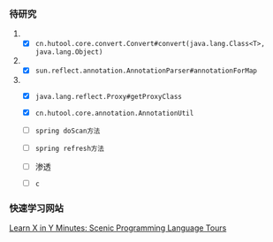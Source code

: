 ### 待研究
1. - [x] `cn.hutool.core.convert.Convert#convert(java.lang.Class<T>, java.lang.Object)`

2. - [x] `sun.reflect.annotation.AnnotationParser#annotationForMap`

3. - [x] `java.lang.reflect.Proxy#getProxyClass`
   - [x] `cn.hutool.core.annotation.AnnotationUtil`
   - [ ] `spring doScan方法`
   - [ ] `spring refresh方法`
   - [ ] 渗透
   - [ ] `c`





### 快速学习网站

[Learn X in Y Minutes: Scenic Programming Language Tours](https://learnxinyminutes.com/)


